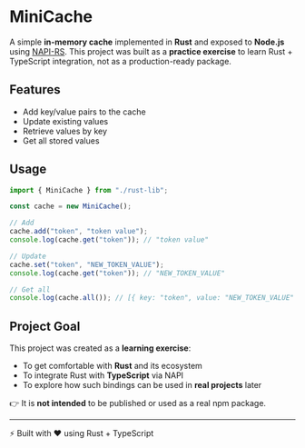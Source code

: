 # MiniCache

A simple **in-memory cache** implemented in **Rust** and exposed to **Node.js** using [NAPI-RS](https://napi.rs/). This project was built as a **practice exercise** to learn Rust + TypeScript integration, not as a production-ready package.

## Features

* Add key/value pairs to the cache
* Update existing values
* Retrieve values by key
* Get all stored values

## Usage

```ts
import { MiniCache } from "./rust-lib";

const cache = new MiniCache();

// Add
cache.add("token", "token value");
console.log(cache.get("token")); // "token value"

// Update
cache.set("token", "NEW_TOKEN_VALUE");
console.log(cache.get("token")); // "NEW_TOKEN_VALUE"

// Get all
console.log(cache.all()); // [{ key: "token", value: "NEW_TOKEN_VALUE" }]
```

## Project Goal

This project was created as a **learning exercise**:

* To get comfortable with **Rust** and its ecosystem
* To integrate Rust with **TypeScript** via NAPI
* To explore how such bindings can be used in **real projects** later

👉 It is **not intended** to be published or used as a real npm package.

---

⚡ Built with ❤️ using Rust + TypeScript
